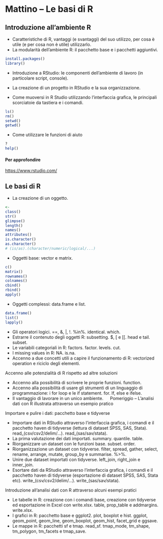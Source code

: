 # Mattino – Le basi di R


## Introduzione all’ambiente R


* Caratteristiche di R, vantaggi (e svantaggi) del suo utilizzo, per cosa è utile (e per cosa non è utile) utilizzarlo.
* La modularità dell’ambiente R: il pacchetto base e i pacchetti aggiuntivi.
```R
install.packages()
library()
```

* Introduzione a RStudio: le componenti dell’ambiente di lavoro (in particolare script, console).

* La creazione di un progetto in RStudio e la sua organizzazione.

* Come muoversi in R Studio utilizzando l’interfaccia grafica, le principali scorciatoie da tastiera e i comandi.
```R
ls()
rm()
setwd()
getwd()
```

* Come utilizzare le funzioni di aiuto
```R
?
help()
```

#### Per approfondire
https://www.rstudio.com/

## Le basi di R

* La creazione di un oggetto.
```R
<-
class()
str()
glimpse()
length()
names()
attributes()
is.character()
as.character()
# (is/as).(character/numeric/logical/...)
```

* Oggetti base: vector e matrix.
```R
c()
matrix()
rownames()
colnames()
cbind()
rbind()
apply()
```

* Oggetti complessi: data.frame e list.
```R
data.frame()
list()
lapply()
```

* Gli operatori logici.
==, &, |, !.
%in%.
identical.
which.
* Estrarre il contenuto degli oggetti R: subsetting.
$, [ e [[.
head e tail.
subset.
* Le variabili categoriali in R: factors.
factor.
levels.
cut.
* I missing values in R: NA.
is.na.
* Accenno a due concetti utili a capire il funzionamento di R: vectorized operation e riciclo degli elementi.

Accenno alle potenzialità di R rispetto ad altre soluzioni
* Accenno alla possibilità di scrivere le proprie funzioni.
function.
* Accenno alla possibilità di usare gli strumenti di un linguaggio di programmazione: i for loop e le if statement.
for.
If, else e ifelse.
* Il vantaggio di lavorare in un unico ambiente.
 
Pomeriggio – L’analisi dati con R illustrata attraverso un esempio pratico

Importare e pulire i dati: pacchetto base e tidyverse
* Importare dati in RStudio attraverso l’interfaccia grafica, i comandi e il pacchetto haven di tidyverse (lettura di dataset SPSS, SAS, Stata).
read_(csv/csv2/delim/…).
read_(sas/sav/stata).
* La prima valutazione dei dati importati.
summary.
quantile.
table.
* Riorganizzare un dataset con le funzioni base.
subset.
order.
* Riorganizzazione un dataset con tidyverse.
filter, spread, gather, select, rename, arrange, mutate, group_by e summarise.
%>%.
* Unire due dataset importati con tidyverse.
left_join, right_join e inner_join.
* Esortare dati da RStudio attraverso l’interfaccia grafica, i comandi e il pacchetto haven di tidyverse (esportazione di dataset SPSS, SAS, Stata etc).
write_(csv/csv2/delim/…).
write_(sas/sav/stata).

Introduzione all’analisi dati con R attraverso alcuni esempi pratici
* Le tabelle in R: creazione con i comandi base, creazione con tidyverse ed esportazione in Excel con write.xlsx.
table, prop_table e addmargins.
write.xlsx.
* I grafici in R: pacchetto base e ggplot2.
plot, boxplot e hist.
ggplot, geom_point, geom_line, geom_boxplot, geom_hist, facet_grid e ggsave.
* Le mappe in R: pacchetti sf e tmap.
read_sf.
tmap_mode, tm_shape, tm_polygon, tm_facets e tmap_save.
